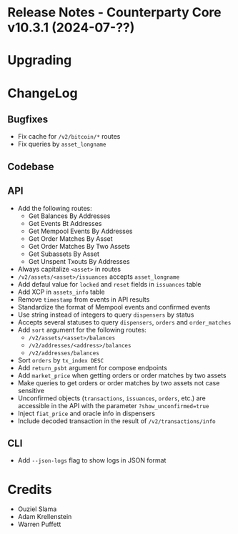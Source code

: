 # Release Notes - Counterparty Core v10.3.1 (2024-07-??)


# Upgrading


# ChangeLog

## Bugfixes

* Fix cache for `/v2/bitcoin/*` routes
* Fix queries by `asset_longname`

## Codebase

## API

* Add the following routes:
    - Get Balances By Addresses
    - Get Events Bt Addresses
    - Get Mempool Events By Addresses
    - Get Order Matches By Asset
    - Get Order Matches By Two Assets
    - Get Subassets By Asset
    - Get Unspent Txouts By Addresses
* Always capitalize `<asset>` in routes
* `/v2/assets/<asset>/issuances` accepts `asset_longname`
* Add defaul value for `locked` and `reset` fields in `issuances` table
* Add XCP in `assets_info` table
* Remove `timestamp` from events in API results
* Standardize the format of Mempool events and confirmed events
* Use string instead of integers to query `dispensers` by status
* Accepts several statuses to query `dispensers`, `orders` and `order_matches`
* Add `sort` argument for the following routes:
    - `/v2/assets/<asset>/balances`
    - `/v2/addresses/<address>/balances`
    - `/v2/addresses/balances`
* Sort `orders` by `tx_index DESC`
* Add `return_psbt` argument for compose endpoints
* Add `market_price` when getting orders or order matches by two assets
* Make queries to get orders or order matches by two assets not case sensitive
* Unconfirmed objects (`transactions`, `issuances`, `orders`, etc.) are accessible in the API with the parameter `?show_unconfirmed=true`
* Inject `fiat_price` and oracle info in dispensers
* Include decoded transaction in the result of `/v2/transactions/info`

## CLI

* Add `--json-logs` flag to show logs in JSON format

# Credits

* Ouziel Slama
* Adam Krellenstein
* Warren Puffett
